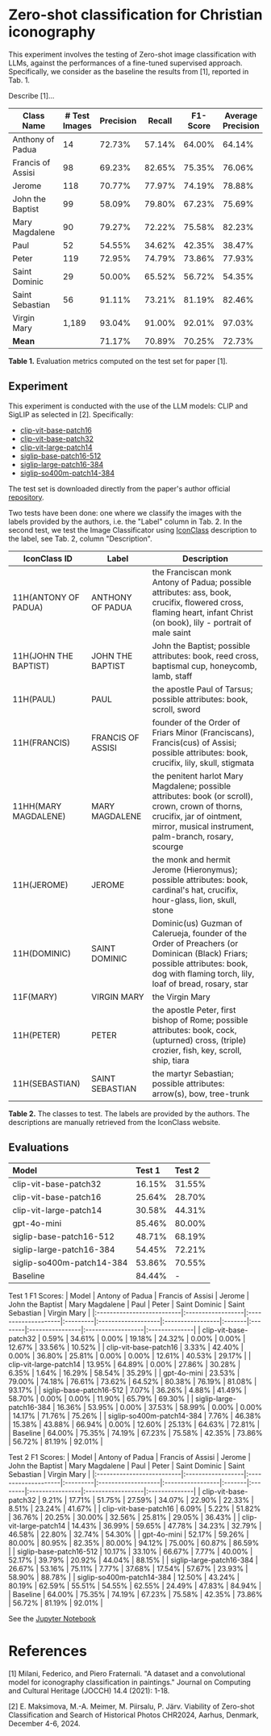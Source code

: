 # Zero-shot classification for Christian iconography

This experiment involves the testing of Zero-shot image classification with LLMs, against the performances of a fine-tuned supervised approach. Specifically, we consider as the baseline the results from [1], reported in Tab. 1. 

Describe [1]...

| Class Name           | # Test Images | Precision | Recall  | F1-Score | Average Precision |
|----------------------|---------------|-----------|---------|----------|-------------------|
| Anthony of Padua     | 14            | 72.73%    | 57.14%  | 64.00%   | 64.14%            |
| Francis of Assisi    | 98            | 69.23%    | 82.65%  | 75.35%   | 76.06%            |
| Jerome               | 118           | 70.77%    | 77.97%  | 74.19%   | 78.88%            |
| John the Baptist     | 99            | 58.09%    | 79.80%  | 67.23%   | 75.69%            |
| Mary Magdalene       | 90            | 79.27%    | 72.22%  | 75.58%   | 82.23%            |
| Paul                 | 52            | 54.55%    | 34.62%  | 42.35%   | 38.47%            |
| Peter                | 119           | 72.95%    | 74.79%  | 73.86%   | 77.93%            |
| Saint Dominic        | 29            | 50.00%    | 65.52%  | 56.72%   | 54.35%            |
| Saint Sebastian      | 56            | 91.11%    | 73.21%  | 81.19%   | 82.46%            |
| Virgin Mary          | 1,189         | 93.04%    | 91.00%  | 92.01%   | 97.03%            |
| **Mean**             |               | 71.17%    | 70.89%  | 70.25%   | 72.73%            |

**Table 1.** Evaluation metrics computed on the test set for paper [1].



## Experiment

This experiment is conducted with the use of the LLM models: CLIP and SigLIP as selected in [2]. Specifically:
* [clip-vit-base-patch16](https://huggingface.co/openai/clip-vit-base-patch16)
* [clip-vit-base-patch32](https://huggingface.co/openai/clip-vit-base-patch32)
* [clip-vit-large-patch14](https://huggingface.co/openai/clip-vit-large-patch14)
* [siglip-base-patch16-512](https://huggingface.co/google/siglip-base-patch16-512)
* [siglip-large-patch16-384](https://huggingface.co/google/siglip-large-patch16-384)
* [siglip-so400m-patch14-384](https://huggingface.co/google/siglip-so400m-patch14-384)

The test set is downloaded directly from the paper's author official [repository](https://github.com/iFede94/ArtDL/blob/main/sets/test.txt).

Two tests have been done: one where we classify the images with the labels provided by the authors, i.e. the "Label" column in Tab. 2. In the second test, we test the Image Classificator using [IconClass](https://iconclass.org/) description to the label, see Tab. 2, column "Description".

| IconClass ID        | Label               | Description                                                                                                                             |
|---------------------|---------------------|-----------------------------------------------------------------------------------------------------------------------------------------|
| 11H(ANTONY OF PADUA) | ANTHONY OF PADUA    | the Franciscan monk Antony of Padua; possible attributes: ass, book, crucifix, flowered cross, flaming heart, infant Christ (on book), lily - portrait of male saint |
| 11H(JOHN THE BAPTIST) | JOHN THE BAPTIST    | John the Baptist; possible attributes: book, reed cross, baptismal cup, honeycomb, lamb, staff                                         |
| 11H(PAUL)           | PAUL                | the apostle Paul of Tarsus; possible attributes: book, scroll, sword                                                                   |
| 11H(FRANCIS)        | FRANCIS OF ASSISI   | founder of the Order of Friars Minor (Franciscans), Francis(cus) of Assisi; possible attributes: book, crucifix, lily, skull, stigmata  |
| 11HH(MARY MAGDALENE) | MARY MAGDALENE      | the penitent harlot Mary Magdalene; possible attributes: book (or scroll), crown, crown of thorns, crucifix, jar of ointment, mirror, musical instrument, palm-branch, rosary, scourge |
| 11H(JEROME)         | JEROME              | the monk and hermit Jerome (Hieronymus); possible attributes: book, cardinal's hat, crucifix, hour-glass, lion, skull, stone           |
| 11H(DOMINIC)        | SAINT DOMINIC       | Dominic(us) Guzman of Calerueja, founder of the Order of Preachers (or Dominican (Black) Friars; possible attributes: book, dog with flaming torch, lily, loaf of bread, rosary, star |
| 11F(MARY)           | VIRGIN MARY         | the Virgin Mary                                                                                                                        |
| 11H(PETER)          | PETER               | the apostle Peter, first bishop of Rome; possible attributes: book, cock, (upturned) cross, (triple) crozier, fish, key, scroll, ship, tiara |
| 11H(SEBASTIAN)      | SAINT SEBASTIAN     | the martyr Sebastian; possible attributes: arrow(s), bow, tree-trunk                                                                   

**Table 2.** The classes to test. The labels are provided by the authors. The descriptions are manually retrieved from the IconClass website.

## Evaluations
| Model                     | Test 1   | Test 2   |
|:--------------------------|:---------|:---------|
| clip-vit-base-patch32     | 16.15%   | 31.55%   |
| clip-vit-base-patch16     | 25.64%   | 28.70%   |
| clip-vit-large-patch14    | 30.58%   | 44.31%   |
| gpt-4o-mini               | 85.46%   | 80.00%   |
| siglip-base-patch16-512   | 48.71%   | 68.19%   |
| siglip-large-patch16-384  | 54.45%   | 72.21%   |
| siglip-so400m-patch14-384 | 53.86%   | 70.55%   |
| Baseline                  | 84.44%   | -        |

Test 1 F1 Scores:
| Model                     | Antony of Padua   | Francis of Assisi   | Jerome   | John the Baptist   | Mary Magdalene   | Paul   | Peter   | Saint Dominic   | Saint Sebastian   | Virgin Mary   |
|:--------------------------|:------------------|:--------------------|:---------|:-------------------|:-----------------|:-------|:--------|:----------------|:------------------|:--------------|
| clip-vit-base-patch32     | 0.59%             | 34.61%              | 0.00%    | 19.18%             | 24.32%           | 0.00%  | 0.00%   | 12.67%          | 33.56%            | 10.52%        |
| clip-vit-base-patch16     | 3.33%             | 42.40%              | 0.00%    | 36.80%             | 25.81%           | 0.00%  | 0.00%   | 12.61%          | 40.53%            | 29.17%        |
| clip-vit-large-patch14    | 13.95%            | 64.89%              | 0.00%    | 27.86%             | 30.28%           | 6.35%  | 1.64%   | 16.29%          | 58.54%            | 35.29%        |
| gpt-4o-mini               | 23.53%            | 79.00%              | 74.18%   | 76.61%             | 73.62%           | 64.52% | 80.38%  | 76.19%          | 81.08%            | 93.17%        |
| siglip-base-patch16-512   | 7.07%             | 36.26%              | 4.88%    | 41.49%             | 58.70%           | 0.00%  | 0.00%   | 11.90%          | 65.79%            | 69.30%        |
| siglip-large-patch16-384  | 16.36%            | 53.95%              | 0.00%    | 37.53%             | 58.99%           | 0.00%  | 0.00%   | 14.17%          | 71.76%            | 75.26%        |
| siglip-so400m-patch14-384 | 7.76%             | 46.38%              | 15.38%   | 43.88%             | 66.94%           | 0.00%  | 12.60%  | 25.13%          | 64.63%            | 72.81%        |
| Baseline                  | 64.00%            | 75.35%              | 74.19%   | 67.23%             | 75.58%           | 42.35% | 73.86%  | 56.72%          | 81.19%            | 92.01%        |


Test 2 F1 Scores:
| Model                     | Antony of Padua   | Francis of Assisi   | Jerome   | John the Baptist   | Mary Magdalene   | Paul   | Peter   | Saint Dominic   | Saint Sebastian   | Virgin Mary   |
|:--------------------------|:------------------|:--------------------|:---------|:-------------------|:-----------------|:-------|:--------|:----------------|:------------------|:--------------|
| clip-vit-base-patch32     | 9.21%             | 17.71%              | 51.75%   | 27.59%             | 34.07%           | 22.90% | 22.33%  | 8.51%           | 23.24%            | 41.67%        |
| clip-vit-base-patch16     | 6.09%             | 5.22%               | 51.82%   | 36.76%             | 20.25%           | 30.00% | 32.56%  | 25.81%          | 29.05%            | 36.43%        |
| clip-vit-large-patch14    | 14.43%            | 36.99%              | 59.65%   | 47.78%             | 34.23%           | 32.79% | 46.58%  | 22.80%          | 32.74%            | 54.30%        |
| gpt-4o-mini               | 52.17%            | 59.26%              | 80.00%   | 80.95%             | 82.35%           | 80.00% | 94.12%  | 75.00%          | 60.87%            | 86.59%        |
| siglip-base-patch16-512   | 10.17%            | 33.10%              | 66.67%   | 7.77%              | 40.00%           | 52.17% | 39.79%  | 20.92%          | 44.04%            | 88.15%        |
| siglip-large-patch16-384  | 26.67%            | 53.16%              | 75.11%   | 7.77%              | 37.68%           | 17.54% | 57.67%  | 23.93%          | 58.90%            | 88.78%        |
| siglip-so400m-patch14-384 | 12.50%            | 43.24%              | 80.19%   | 62.59%             | 55.51%           | 54.55% | 62.55%  | 24.49%          | 47.83%            | 84.94%        |
| Baseline                  | 64.00%            | 75.35%              | 74.19%   | 67.23%             | 75.58%           | 42.35% | 73.86%  | 56.72%          | 81.19%            | 92.01%        |

See the [Jupyter Notebook](https://github.com/llm-art/LLM-test/blob/main/cross_evaluate.ipynb)

# References

[1] Milani, Federico, and Piero Fraternali. "A dataset and a convolutional model for iconography classification in paintings." Journal on Computing and Cultural Heritage (JOCCH) 14.4 (2021): 1-18.

[2] E. Maksimova, M.-A. Meimer, M. Piirsalu, P. Järv. Viability of Zero-shot Classification and Search of Historical Photos CHR2024, Aarhus, Denmark, December 4-6, 2024.
